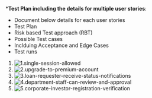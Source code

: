 ***Test Plan including the details for multiple user stories**:

- Document below details for each user stories
- Test Plan
- Risk based Test approach (RBT)
- Possible Test cases
- Inclduing Acceptance and Edge Cases
- Test runs

1. ![1.single-session-allowed](./1.single-session-allowed)<br />
2. ![2.upgrade-to-premium-account](./2.upgrade-to-premium-account)<br />
3. ![3.loan-requester-receive-status-notifications](./3.loan-requester-receive-status-notifications)<br />
4. ![4.department-staff-can-review-and-approval](./4.department-staff-can-review-and-approval)<br />
5. ![5.corporate-investor-registration-verification](./5.corporate-investor-registration-verification)<br />